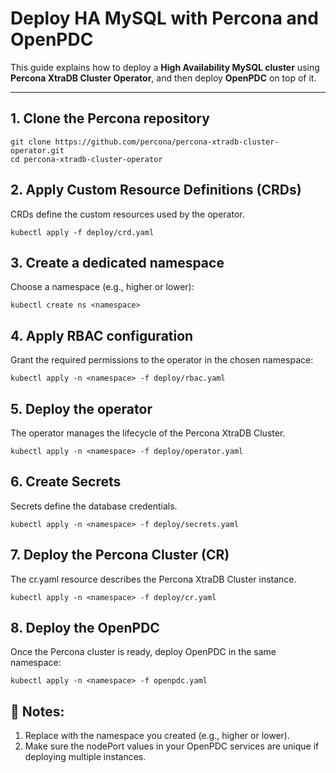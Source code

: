 # Deploy HA MySQL with Percona and OpenPDC

This guide explains how to deploy a **High Availability MySQL cluster** using **Percona XtraDB Cluster Operator**, and then deploy **OpenPDC** on top of it.

---

## 1. Clone the Percona repository
```
git clone https://github.com/percona/percona-xtradb-cluster-operator.git
cd percona-xtradb-cluster-operator
```

## 2. Apply Custom Resource Definitions (CRDs)
CRDs define the custom resources used by the operator.
```
kubectl apply -f deploy/crd.yaml
```

## 3. Create a dedicated namespace
Choose a namespace (e.g., higher or lower):
```
kubectl create ns <namespace>
```

## 4. Apply RBAC configuration
Grant the required permissions to the operator in the chosen namespace:
```
kubectl apply -n <namespace> -f deploy/rbac.yaml
```

## 5. Deploy the operator
The operator manages the lifecycle of the Percona XtraDB Cluster.
```
kubectl apply -n <namespace> -f deploy/operator.yaml
```

## 6. Create Secrets
Secrets define the database credentials.
```
kubectl apply -n <namespace> -f deploy/secrets.yaml
```

## 7. Deploy the Percona Cluster (CR)
The cr.yaml resource describes the Percona XtraDB Cluster instance.
```
kubectl apply -n <namespace> -f deploy/cr.yaml
```

## 8. Deploy the OpenPDC
Once the Percona cluster is ready, deploy OpenPDC in the same namespace:
```
kubectl apply -n <namespace> -f openpdc.yaml
```

## 🔎 Notes:
1) Replace <namespace> with the namespace you created (e.g., higher or lower).
2) Make sure the nodePort values in your OpenPDC services are unique if deploying multiple instances.






